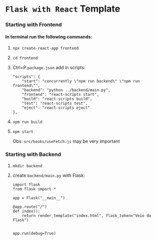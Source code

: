 # `Flask with React` Template

### Starting with Frontend

#### In terminal run the following commands:

1. `npx create-react-app frontend`

1. `cd frontend`

1. Ctrl+P `package.json` add in scripts:

    ```
    "scripts": {
        "start": "concurrently \"npm run backend\" \"npm run frontend\"",
        "backend": "python ../backend/main.py",
        "frontend": "react-scripts start",
        "build": "react-scripts build",
        "test": "react-scripts test",
        "eject": "react-scripts eject"
    },
    ```

1. `npm run build`

1. `npm start`

    Obs: `src/hooks/useFetch.js` may be very important

### Starting with Backend

1. `mkdir backend`

1. create `backend/main.py` with Flask:

    ```
    import flask
    from flask import *

    app = Flask("__main__")

    @app.route("/")
    def index():
        return render_template("index.html", flask_token="Veio do Flask")


    app.run(debug=True)

    ```
